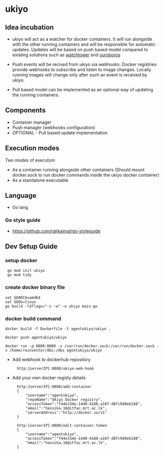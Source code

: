 # ukiyo

## Idea incubation

- ukiyo will act as a watcher for docker containers. It will run alongside with the other running containers and will be responsible for automatic updates. Updates will be based on push based model compared to existing solutions such as [watchtower](https://github.com/containrrr/watchtower) and [ouroboros](https://github.com/pyouroboros/ouroboros)

- Push events will be recived from ukiyo via webhooks. Docker registries provide webhooks to subscribe and listen to image changes. Locally running images will change only after such an event is received by ukiyo.

- Pull based model can be implemented as an optional way of updating the running containers.

## Components

- Container manager
- Push manager (webhooks configuration) 
- OPTIONAL - Pull based update implementation

## Execution modes

Two modes of execution

- As a container running alongside other containers (Should mount docker.sock to run docker commands inside the ukiyo docker container)
- As a standalone executable

## Language

- Go lang

### Go style guide

- https://github.com/rajikaimal/go-styleguide

## Dev Setup Guide

### setup docker 
	 go mod init ukiyo
	 go mod tidy

### create docker binary file
	set GOARCH=amd64
	set GOOS=linux
	go build -ldflags="-s -w" -o ukiyo main.go

### docker build command
	docker build -f Dockerfile -t agentukiyo/ukiyo .
	
	docker push agentukiyo/ukiyo

	docker run -p 8080:8080 -v /var/run/docker.sock:/var/run/docker.sock -v /home/reinventor/dbs:/dbs agentukiyo/ukiyo

- Add webhook to dockerhub repository

        http:{serverIP}:8080/ukiyo-web-hook

- Add your own docker registy details

		http:{serverIP}:8080/add-container
		{
			"username":"agentukiyo",
			"repoName":"Ukiyo Docker registry",
			"accessToken":"f44e334e-1440-4166-a16f-d8fc9d0eb188",
			"email":"hansika.16@itfac.mrt.ac.lk",
			"serverAddress":"http://docker.io/v1"
		}

		http:{serverIP}:8080/edit-container-token
		{
			"username":"agentukiyo",
			"accessToken":"f44e334e-1440-4166-a16f-d8fc9d0eb188",
			"email":"hansika.16@itfac.mrt.ac.lk",
		}
